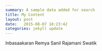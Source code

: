 ```yaml
---
summary: A sample data added for search
title: My Content
layout: post
date:   2015-08-07 18:23:42
categories: jekyll update
---
```

Inbasaakaran Remya Sanil Rajamani Swatik

